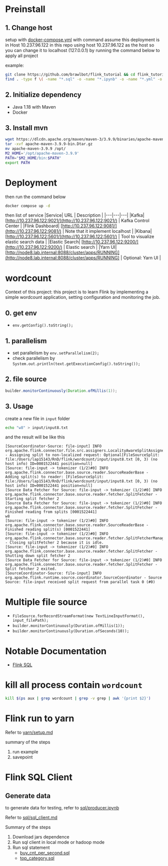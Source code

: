 # Preinstall

## 1. Change host
setup with [docker-compose.yml](docker-compose.yml) with command assume this deployment is in Host 10.237.96.122
in this repo using host 10.237.96.122 as the host so you can change it to localhost (127.0.0.1) by running the command below to apply all project

example:
```sh
git clone https://github.com/brawlbot/flink_tutorial && cd flink_tutorial
find . -type f \( -name "*.sql" -o -name "*.ipynb" -o -name "*.yml" -o -name "*.java" \) -exec sed -i 's/10.237.96.122/10.237.96.145/g' {} +
```
## 2. Initialize dependency

- Java 1.18 with Maven
- Docker

## 3. Install mvn
```sh
wget https://dlcdn.apache.org/maven/maven-3/3.9.9/binaries/apache-maven-3.9.9-bin.tar.gz
tar -xvf apache-maven-3.9.9-bin.Dtar.gz
mv apache-maven-3.9.9 /opt/
M2_HOME='/opt/apache-maven-3.9.9'
PATH="$M2_HOME/bin:$PATH"
export PATH
```


# Deployment



then run the command below
```sh
docker compose up -d
```
then list of service
|Service| URL | Description |
|---|---|---|
|Kafka| [http://10.237.96.122:9021/](http://10.237.96.122:9021/) | Kafka Control Center |
|Flink Dashboard| [http://10.237.96.122:9081/](http://10.237.96.122:9081/) | Note that it implement localhost |
|Kibana| [http://10.237.96.122:5601/](http://10.237.96.122:5601/) | Tool to visualize elastic search data |
|Elastic Search| [http://10.237.96.122:9200/](http://10.237.96.122:9200/) | Elastic search |
|Yarn UI| [http://node8.lab.internal:8088/cluster/apps/RUNNING](http://node8.lab.internal:8088/cluster/apps/RUNNING) | Optional: Yarn UI |

# wordcount

Context of this project:
this project is to learn Flink by implementing a simple wordcount application, setting configuration and monitoring the job.

## 0. get env
- `env.getConfig().toString();`

## 1. parallelism

- set parallelism by `env.setParallelism(2);`
- check parallelism by `System.out.println(text.getExecutionConfig().toString());`

## 2. file source
```java
builder.monitorContinuously(Duration.ofMillis(1));
```
## 3. Usage

create a new file in `input` folder
```bash
echo "w8" > input/input8.txt
```

and the result will be like this

```log
[SourceCoordinator-Source: file-input] INFO org.apache.flink.connector.file.src.assigners.LocalityAwareSplitAssigner - Assigning split to non-localized request: Optional[FileSourceSplit: file:/Users/lap15143/RnD/flink/wordcount/input/input8.txt [0, 3) (no host info) ID=0001522441 position=null]
[Source: file-input -> tokenizer (1/2)#0] INFO org.apache.flink.connector.base.source.reader.SourceReaderBase - Adding split(s) to reader: [FileSourceSplit: file:/Users/lap15143/RnD/flink/wordcount/input/input8.txt [0, 3) (no host info) ID=0001522441 position=null]
[Source Data Fetcher for Source: file-input -> tokenizer (1/2)#0] INFO org.apache.flink.connector.base.source.reader.fetcher.SplitFetcher - Starting split fetcher 2
[Source Data Fetcher for Source: file-input -> tokenizer (1/2)#0] INFO org.apache.flink.connector.base.source.reader.fetcher.SplitFetcher - Finished reading from splits [0001522441]
w8
[Source: file-input -> tokenizer (1/2)#0] INFO org.apache.flink.connector.base.source.reader.SourceReaderBase - Finished reading split(s) [0001522441]
[Source: file-input -> tokenizer (1/2)#0] INFO org.apache.flink.connector.base.source.reader.fetcher.SplitFetcherManager - Closing splitFetcher 2 because it is idle.
[Source: file-input -> tokenizer (1/2)#0] INFO org.apache.flink.connector.base.source.reader.fetcher.SplitFetcher - Shutting down split fetcher 2
[Source Data Fetcher for Source: file-input -> tokenizer (1/2)#0] INFO org.apache.flink.connector.base.source.reader.fetcher.SplitFetcher - Split fetcher 2 exited.
[SourceCoordinator-Source: file-input] INFO org.apache.flink.runtime.source.coordinator.SourceCoordinator - Source Source: file-input received split request from parallel task 0 (#0)
```


# Multiple file source
- `FileSource.forRecordStreamFormat(new TextLineInputFormat(), input_filePath);`
- `builder.monitorContinuously(Duration.ofMillis(1));`
- `builder.monitorContinuously(Duration.ofSeconds(10));`


# Notable Documentation
- [Flink SQL](https://nightlies.apache.org/flink/flink-docs-master/docs/dev/table/sql/)
# kill all process contain `wordcount`
```bash
kill $(ps aux | grep wordcount | grep -v grep | awk '{print $2}')
```

# Flink run to yarn 


Refer to [yarn/setup.md](yarn/setup.md)

summary of the steps
1. run example
2. savepoint


# Flink SQL Client
## Generate data
to generate data for testing, refer to [sql/producer.ipynb](sql/producer.ipynb)

Refer to [sql/sql_client.md](sql/sql_client.md)

Summary of the steps
1. Download jars dependence
2. Run sql client in local mode or hadoop mode
3. Run sql statement
    - [buy_cnt_per_second.sql](sql/buy_cnt_per_second.sql)
    - [top_category.sql](sql/top_category.sql)